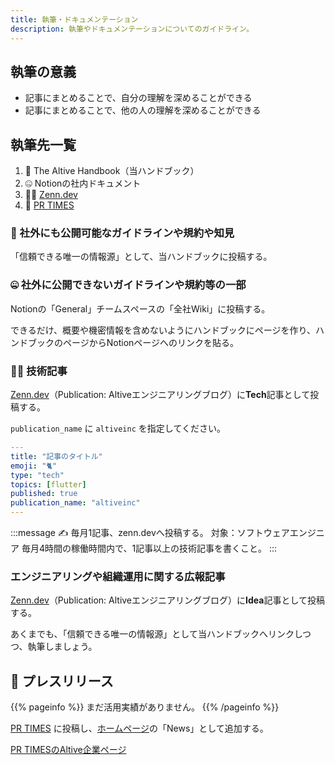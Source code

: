 ```yaml
---
title: 執筆・ドキュメンテーション
description: 執筆やドキュメンテーションについてのガイドライン。
---
```

## 執筆の意義

- 記事にまとめることで、自分の理解を深めることができる
- 記事にまとめることで、他の人の理解を深めることができる

## 執筆先一覧

1. 📢 The Altive Handbook（当ハンドブック）
1. 🤐 Notionの社内ドキュメント
1. 👩‍💻 [Zenn.dev](https://zenn.dev/)
1. 📰 [PR TIMES](https://prtimes.jp/)

### 📢 社外にも公開可能なガイドラインや規約や知見

「信頼できる唯一の情報源」として、当ハンドブックに投稿する。

### 🤐 社外に公開できないガイドラインや規約等の一部

Notionの「General」チームスペースの「全社Wiki」に投稿する。

できるだけ、概要や機密情報を含めないようにハンドブックにページを作り、ハンドブックのページからNotionページへのリンクを貼る。

### 👩‍💻 技術記事

[Zenn.dev](https://zenn.dev/p/altiveinc)（Publication: Altiveエンジニアリングブログ）に**Tech**記事として投稿する。

`publication_name` に `altiveinc` を指定してください。

```yaml
---
title: "記事のタイトル"
emoji: "🐈"
type: "tech"
topics: [flutter]
published: true
publication_name: "altiveinc"
---
```

:::message
✍️ 毎月1記事、zenn.devへ投稿する。
対象：ソフトウェアエンジニア
毎月4時間の稼働時間内で、1記事以上の技術記事を書くこと。
:::

### エンジニアリングや組織運用に関する広報記事

[Zenn.dev](https://zenn.dev/p/altiveinc)（Publication: Altiveエンジニアリングブログ）に**Idea**記事として投稿する。

あくまでも、「信頼できる唯一の情報源」として当ハンドブックへリンクしつつ、執筆しましょう。

## 📰 プレスリリース

{{% pageinfo %}}
まだ活用実績がありません。
{{% /pageinfo %}}

[PR TIMES](https://prtimes.jp/) に投稿し、[ホームページ](https://altive.co.jp)の「News」として追加する。

[PR TIMESのAltive企業ページ](https://prtimes.jp/main/html/searchrlp/company_id/72075)
